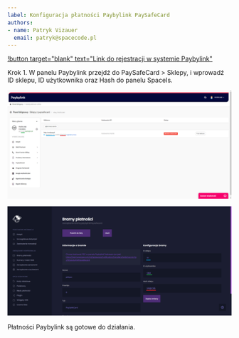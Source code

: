 ```yaml
---
label: Konfiguracja płatności Paybylink PaySafeCard
authors:
- name: Patryk Vizauer
  email: patryk@spacecode.pl
---
```


[!button target="blank" text="Link do rejestracji w systemie Paybylink"](https://paybylink.pl/user/access/invite/763f94c341b8e5e76b0c2c972b1643f4/)

Krok 1. W panelu Paybylink przejdź do PaySafeCard > Sklepy, i wprowadź ID sklepu, ID użytkownika oraz Hash do panelu SpaceIs.

![Konfiguracja paybylink](/static/payments/pblp1.png)

![Konfiguracja paybylink](/static/payments/pblp2.png)

Płatności Paybylink są gotowe do działania.
